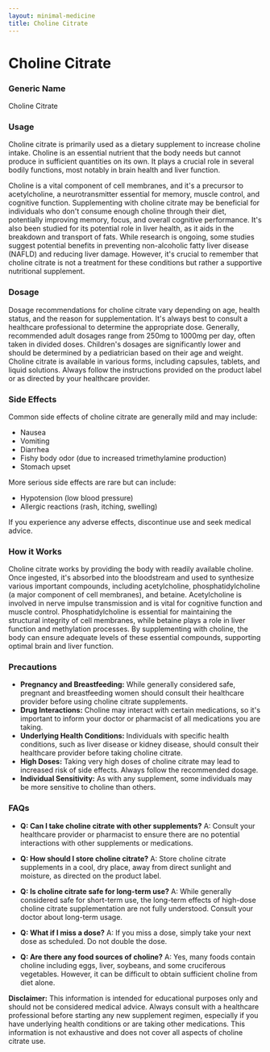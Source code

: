 ```yaml
---
layout: minimal-medicine
title: Choline Citrate
---
```


# Choline Citrate
### Generic Name
Choline Citrate

### Usage
Choline citrate is primarily used as a dietary supplement to increase choline intake.  Choline is an essential nutrient that the body needs but cannot produce in sufficient quantities on its own. It plays a crucial role in several bodily functions, most notably in brain health and liver function.  

Choline is a vital component of cell membranes, and it's a precursor to acetylcholine, a neurotransmitter essential for memory, muscle control, and cognitive function.  Supplementing with choline citrate may be beneficial for individuals who don't consume enough choline through their diet, potentially improving memory, focus, and overall cognitive performance.  It's also been studied for its potential role in liver health, as it aids in the breakdown and transport of fats.  While research is ongoing, some studies suggest potential benefits in preventing non-alcoholic fatty liver disease (NAFLD) and reducing liver damage.  However, it's crucial to remember that choline citrate is not a treatment for these conditions but rather a supportive nutritional supplement.


### Dosage
Dosage recommendations for choline citrate vary depending on age, health status, and the reason for supplementation.  It's always best to consult a healthcare professional to determine the appropriate dose.  Generally, recommended adult dosages range from 250mg to 1000mg per day, often taken in divided doses.  Children's dosages are significantly lower and should be determined by a pediatrician based on their age and weight. Choline citrate is available in various forms, including capsules, tablets, and liquid solutions. Always follow the instructions provided on the product label or as directed by your healthcare provider.



### Side Effects
Common side effects of choline citrate are generally mild and may include:

*   Nausea
*   Vomiting
*   Diarrhea
*   Fishy body odor (due to increased trimethylamine production)
*   Stomach upset

More serious side effects are rare but can include:

*   Hypotension (low blood pressure)
*   Allergic reactions (rash, itching, swelling)

If you experience any adverse effects, discontinue use and seek medical advice.


### How it Works
Choline citrate works by providing the body with readily available choline.  Once ingested, it's absorbed into the bloodstream and used to synthesize various important compounds, including acetylcholine, phosphatidylcholine (a major component of cell membranes), and betaine.  Acetylcholine is involved in nerve impulse transmission and is vital for cognitive function and muscle control.  Phosphatidylcholine is essential for maintaining the structural integrity of cell membranes, while betaine plays a role in liver function and methylation processes. By supplementing with choline, the body can ensure adequate levels of these essential compounds, supporting optimal brain and liver function.


### Precautions
*   **Pregnancy and Breastfeeding:**  While generally considered safe, pregnant and breastfeeding women should consult their healthcare provider before using choline citrate supplements.
*   **Drug Interactions:** Choline may interact with certain medications, so it's important to inform your doctor or pharmacist of all medications you are taking.
*   **Underlying Health Conditions:** Individuals with specific health conditions, such as liver disease or kidney disease, should consult their healthcare provider before taking choline citrate.
*   **High Doses:** Taking very high doses of choline citrate may lead to increased risk of side effects. Always follow the recommended dosage.
*   **Individual Sensitivity:**  As with any supplement, some individuals may be more sensitive to choline than others.


### FAQs

*   **Q: Can I take choline citrate with other supplements?**  A: Consult your healthcare provider or pharmacist to ensure there are no potential interactions with other supplements or medications.

*   **Q: How should I store choline citrate?** A: Store choline citrate supplements in a cool, dry place, away from direct sunlight and moisture, as directed on the product label.

*   **Q:  Is choline citrate safe for long-term use?** A: While generally considered safe for short-term use, the long-term effects of high-dose choline citrate supplementation are not fully understood. Consult your doctor about long-term usage.

*   **Q: What if I miss a dose?** A: If you miss a dose, simply take your next dose as scheduled. Do not double the dose.

*   **Q:  Are there any food sources of choline?** A: Yes, many foods contain choline including eggs, liver, soybeans, and some cruciferous vegetables.  However, it can be difficult to obtain sufficient choline from diet alone.


**Disclaimer:** This information is intended for educational purposes only and should not be considered medical advice.  Always consult with a healthcare professional before starting any new supplement regimen, especially if you have underlying health conditions or are taking other medications.  This information is not exhaustive and does not cover all aspects of choline citrate use.
